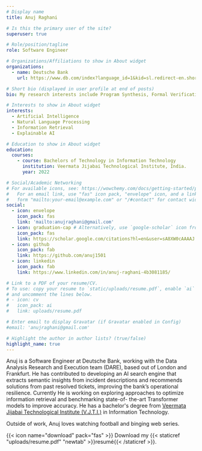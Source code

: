 ```yaml
---
# Display name
title: Anuj Raghani

# Is this the primary user of the site?
superuser: true

# Role/position/tagline
role: Software Engineer

# Organizations/Affiliations to show in About widget
organizations:
  - name: Deutsche Bank
    url: https://www.db.com/index?language_id=1&kid=sl.redirect-en.shortcut

# Short bio (displayed in user profile at end of posts)
bio: My research interests include Program Synthesis, Formal Verification and Machine Learning.

# Interests to show in About widget
interests:
  - Artificial Intelligence
  - Natural Language Processing
  - Information Retrieval
  - Explainable AI

# Education to show in About widget
education:
  courses:
    - course: Bachelors of Technology in Information Technology
      institution: Veermata Jijabai Technological Institute, India.
      year: 2022

# Social/Academic Networking
# For available icons, see: https://wowchemy.com/docs/getting-started/page-builder/#icons
#   For an email link, use "fas" icon pack, "envelope" icon, and a link in the
#   form "mailto:your-email@example.com" or "/#contact" for contact widget.
social:
  - icon: envelope
    icon_pack: fas
    link: 'mailto:anujraghani@gmail.com'
  - icon: graduation-cap # Alternatively, use `google-scholar` icon from `ai` icon pack
    icon_pack: fas
    link: https://scholar.google.com/citations?hl=en&user=sA8XW0cAAAAJ
  - icon: github
    icon_pack: fab
    link: https://github.com/anuj1501
  - icon: linkedin
    icon_pack: fab
    link: https://www.linkedin.com/in/anuj-raghani-4b3081185/

# Link to a PDF of your resume/CV.
# To use: copy your resume to `static/uploads/resume.pdf`, enable `ai` icons in `params.toml`,
# and uncomment the lines below.
# - icon: cv
#   icon_pack: ai
#   link: uploads/resume.pdf

# Enter email to display Gravatar (if Gravatar enabled in Config)
#email: 'anujraghani@gmail.com'

# Highlight the author in author lists? (true/false)
highlight_name: true
---
```


Anuj is a Software Engineer at Deutsche Bank, working with the Data Analysis Research and Execution team (DARE), based out of London and Frankfurt. He has contributed to developing an AI search engine that extracts semantic insights from incident descriptions and recommends solutions from past resolved tickets, improving the bank’s operational resilience. Currently He is working on exploring approaches to optimize information retrieval and benchmarking state-of- the-art Transformer models to improve accuracy.
He has a bachelor's degree from [Veermata Jijabai Technological Institute (V.J.T.I.)](https://vjti.ac.in) in Information Technology.

Outside of work, Anuj loves watching football and binging web series.

{{< icon name="download" pack="fas" >}} Download my {{< staticref "uploads/resume.pdf" "newtab" >}}resumé{{< /staticref >}}.
